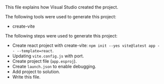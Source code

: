 This file explains how Visual Studio created the project.

The following tools were used to generate this project:
- create-vite

The following steps were used to generate this project:
- Create react project with create-vite: `npm init --yes vite@latest app -- --template=react`.
- Updating `vite.config.js` with port.
- Create project file (`app.esproj`).
- Create `launch.json` to enable debugging.
- Add project to solution.
- Write this file.
